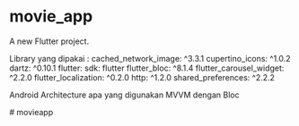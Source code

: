 # movie_app

A new Flutter project.

Library yang dipakai :
  cached_network_image: ^3.3.1
  cupertino_icons: ^1.0.2
  dartz: ^0.10.1
  flutter:
    sdk: flutter
  flutter_bloc: ^8.1.4
  flutter_carousel_widget: ^2.2.0
  flutter_localization: ^0.2.0
  http: ^1.2.0
  shared_preferences: ^2.2.2

  Android Architecture apa yang digunakan MVVM dengan Bloc

  

#   m o v i e a p p 
 
 
